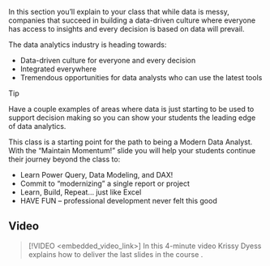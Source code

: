 In this section you’ll explain to your class that while data is messy, companies that succeed in building a data-driven culture where everyone has access to insights and every decision is based on data will prevail.

The data analytics industry is heading towards:
- Data-driven culture for everyone and every decision
- Integrated everywhere
- Tremendous opportunities for data analysts who can use the latest tools

> [!TIP]
> Have a couple examples of areas where data is just starting to be used to support decision making so you can show your students the leading edge of data analytics.


This class is a starting point for the path to being a Modern Data Analyst. With the “Maintain Momentum!” slide you will help your students continue their journey beyond the class to:
- Learn Power Query, Data Modeling, and DAX!
- Commit to “modernizing” a single report or project
- Learn, Build, Repeat… just like Excel
- HAVE FUN – professional development never felt this good 


## Video
> [!VIDEO <embedded_video_link>] 
> In this 4-minute video Krissy Dyess explains how to deliver the last slides in the course . 
